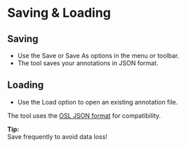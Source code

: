 # Saving & Loading

## Saving
- Use the Save or Save As options in the menu or toolbar.
- The tool saves your annotations in JSON format.

## Loading
- Use the Load option to open an existing annotation file.

The tool uses the [OSL JSON format](https://github.com/OpenSportsLab/OSL-ActionSpotting#osl-json-format) for compatibility.

**Tip:**  
Save frequently to avoid data loss!
